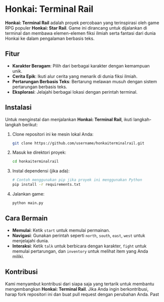 # Honkai: Terminal Rail

**Honkai: Terminal Rail** adalah proyek percobaan yang terinspirasi oleh game RPG populer **Honkai: Star Rail**. Game ini dirancang untuk dijalankan di terminal dan membawa elemen-elemen fiksi ilmiah serta fantasi dari dunia Honkai ke dalam pengalaman berbasis teks.

## Fitur

- **Karakter Beragam**: Pilih dari berbagai karakter dengan kemampuan unik.
- **Cerita Epik**: Ikuti alur cerita yang menarik di dunia fiksi ilmiah.
- **Pertarungan Berbasis Teks**: Bertarung melawan musuh dengan sistem pertarungan berbasis teks.
- **Eksplorasi**: Jelajahi berbagai lokasi dengan perintah terminal.

## Instalasi

Untuk menginstal dan menjalankan **Honkai: Terminal Rail**, ikuti langkah-langkah berikut:

1. Clone repositori ini ke mesin lokal Anda:
    ```sh
    git clone https://github.com/username/honkaiterminalrail.git
    ```
2. Masuk ke direktori proyek:
    ```sh
    cd honkaiterminalrail
    ```
3. Instal dependensi (jika ada):
    ```sh
    # Contoh menggunakan pip jika proyek ini menggunakan Python
    pip install -r requirements.txt
    ```
4. Jalankan game:
    ```sh
    python main.py
    ```

## Cara Bermain

- **Memulai**: Ketik `start` untuk memulai permainan.
- **Navigasi**: Gunakan perintah seperti `north`, `south`, `east`, `west` untuk menjelajahi dunia.
- **Interaksi**: Ketik `talk` untuk berbicara dengan karakter, `fight` untuk memulai pertarungan, dan `inventory` untuk melihat item yang Anda miliki.

## Kontribusi

Kami menyambut kontribusi dari siapa saja yang tertarik untuk membantu mengembangkan **Honkai: Terminal Rail**. Jika Anda ingin berkontribusi, harap fork repositori ini dan buat pull request dengan perubahan Anda. Past
